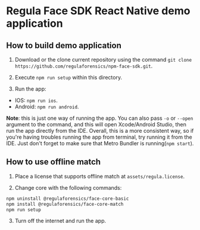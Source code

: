 # Regula Face SDK React Native demo application

## How to build demo application
1. Download or the clone current repository using the command `git clone https://github.com/regulaforensics/npm-face-sdk.git`.

2. Execute `npm run setup` within this directory.

3. Run the app: 
  * IOS: `npm run ios`.
  * Android: `npm run android`.

**Note**: this is just one way of running the app. You can also pass `-o` or `--open` argument to the command, and this will open Xcode/Android Studio, then run the app directly from the IDE. Overall, this is a more consistent way, so if you're having troubles running the app from terminal, try running it from the IDE. Just don't forget to make sure that Metro Bundler is running(`npm start`).


## How to use offline match
1. Place a license that supports offline match at `assets/regula.license`.

2. Change core with the following commands:
```bash
npm uninstall @regulaforensics/face-core-basic
npm install @regulaforensics/face-core-match
npm run setup
```

3. Turn off the internet and run the app.
